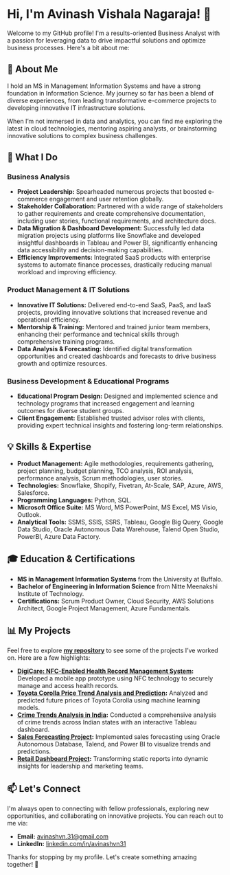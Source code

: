 # Hi, I'm Avinash Vishala Nagaraja! 👋

Welcome to my GitHub profile! I'm a results-oriented Business Analyst with a passion for leveraging data to drive impactful solutions and optimize business processes. Here's a bit about me:

## 🌟 About Me

I hold an MS in Management Information Systems and have a strong foundation in Information Science. My journey so far has been a blend of diverse experiences, from leading transformative e-commerce projects to developing innovative IT infrastructure solutions.

When I’m not immersed in data and analytics, you can find me exploring the latest in cloud technologies, mentoring aspiring analysts, or brainstorming innovative solutions to complex business challenges.

## 🚀 What I Do

### Business Analysis
- **Project Leadership:** Spearheaded numerous projects that boosted e-commerce engagement and user retention globally.
- **Stakeholder Collaboration:** Partnered with a wide range of stakeholders to gather requirements and create comprehensive documentation, including user stories, functional requirements, and architecture docs.
- **Data Migration & Dashboard Development:** Successfully led data migration projects using platforms like Snowflake and developed insightful dashboards in Tableau and Power BI, significantly enhancing data accessibility and decision-making capabilities.
- **Efficiency Improvements:** Integrated SaaS products with enterprise systems to automate finance processes, drastically reducing manual workload and improving efficiency.

### Product Management & IT Solutions
- **Innovative IT Solutions:** Delivered end-to-end SaaS, PaaS, and IaaS projects, providing innovative solutions that increased revenue and operational efficiency.
- **Mentorship & Training:** Mentored and trained junior team members, enhancing their performance and technical skills through comprehensive training programs.
- **Data Analysis & Forecasting:** Identified digital transformation opportunities and created dashboards and forecasts to drive business growth and optimize resources.

### Business Development & Educational Programs
- **Educational Program Design:** Designed and implemented science and technology programs that increased engagement and learning outcomes for diverse student groups.
- **Client Engagement:** Established trusted advisor roles with clients, providing expert technical insights and fostering long-term relationships.

## 💡 Skills & Expertise

- **Product Management:** Agile methodologies, requirements gathering, project planning, budget planning, TCO analysis, ROI analysis, performance analysis, Scrum methodologies, user stories.
- **Technologies:** Snowflake, Shopify, Fivetran, At-Scale, SAP, Azure, AWS, Salesforce.
- **Programming Languages:** Python, SQL.
- **Microsoft Office Suite:** MS Word, MS PowerPoint, MS Excel, MS Visio, Outlook.
- **Analytical Tools:** SSMS, SSIS, SSRS, Tableau, Google Big Query, Google Data Studio, Oracle Autonomous Data Warehouse, Talend Open Studio, PowerBI, Azure Data Factory.

## 🎓 Education & Certifications

- **MS in Management Information Systems** from the University at Buffalo.
- **Bachelor of Engineering in Information Science** from Nitte Meenakshi Institute of Technology.
- **Certifications:** Scrum Product Owner, Cloud Security, AWS Solutions Architect, Google Project Management, Azure Fundamentals.

## 📊 My Projects

Feel free to explore **[my repository](https://github.com/Avinash-VN/MyProjects)** to see some of the projects I’ve worked on. Here are a few highlights:

- **[DigiCare: NFC-Enabled Health Record Management System](https://marvelapp.com/prototype/e5g82i8/screen/89411648):** Developed a mobile app prototype using NFC technology to securely manage and access health records.
- **[Toyota Corolla Price Trend Analysis and Prediction](https://github.com/Avinash-VN/MyProjects/tree/main/Data_Analysis):** Analyzed and predicted future prices of Toyota Corolla using machine learning models.
- **[Crime Trends Analysis in India](https://github.com/Avinash-VN/MyProjects/tree/main/India_Crimes):** Conducted a comprehensive analysis of crime trends across Indian states with an interactive Tableau dashboard.
- **[Sales Forecasting Project](https://github.com/Avinash-VN/MyProjects/tree/main/Sales_Forecast):** Implemented sales forecasting using Oracle Autonomous Database, Talend, and Power BI to visualize trends and predictions.
- **[Retail Dashboard Project](https://avinash-vn.github.io/PowerBiDashboards.github.io/):** Transforming static reports into dynamic insights for leadership and marketing teams.

## 📫 Let's Connect

I'm always open to connecting with fellow professionals, exploring new opportunities, and collaborating on innovative projects. You can reach out to me via:

- **Email:** avinashvn.31@gmail.com
- **LinkedIn:** [linkedin.com/in/avinashvn31](https://www.linkedin.com/in/avinashvn31)

Thanks for stopping by my profile. Let's create something amazing together! 🚀
